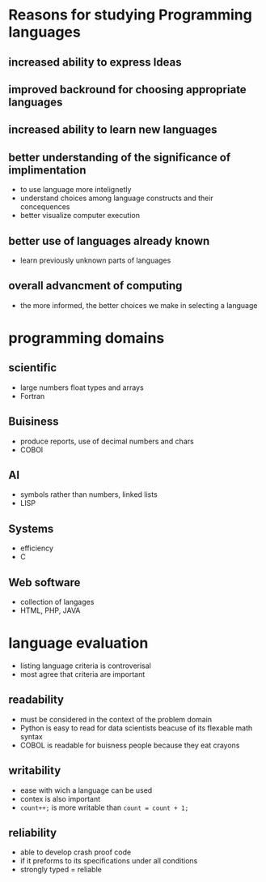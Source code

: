 # Reasons for studying Programming languages 

## increased ability to express Ideas
 
## improved backround for choosing appropriate languages 

## increased ability to learn new languages 

## better understanding of the significance of implimentation 
- to use language more intelignetly 
- understand choices among language constructs and their concequences 
- better visualize computer execution 

## better use of languages already known 
- learn previously unknown parts of languages 

## overall advancment of computing 
- the more informed, the better choices we make in selecting a language 

# programming domains
## scientific 
- large numbers float types and arrays
- Fortran

## Buisiness 
- produce reports, use of decimal numbers and chars
- COBOl

## AI
- symbols rather than numbers, linked lists 
- LISP

## Systems 
- efficiency 
- C

## Web software
- collection of langages 
- HTML, PHP, JAVA

# language evaluation 

- listing language criteria is controverisal 
- most agree that criteria are important 

## readability 
- must be considered in the context of the problem domain 
- Python is easy to read for data scientists beacuse of its flexable math syntax
- COBOL is readable for buisness people because they eat crayons

## writability 
- ease with wich a language can be used 
- contex is also important 
- `count++;` is more writable than `count = count + 1;`

## reliability 
- able to develop crash proof code 
- if it preforms to its specifications under all conditions 
- strongly typed = reliable
